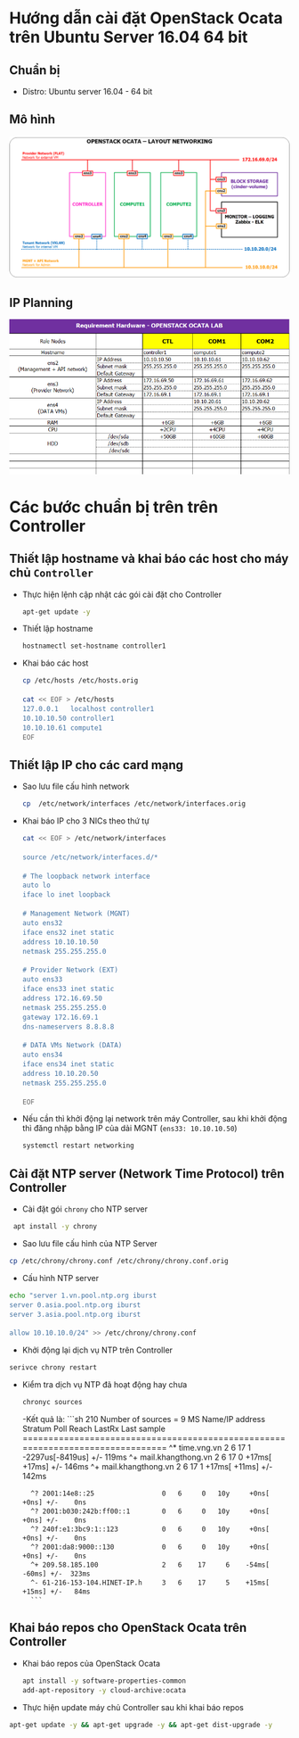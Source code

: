 # Hướng dẫn cài đặt OpenStack Ocata trên Ubuntu Server 16.04 64 bit

## Chuẩn bị

- Distro: Ubuntu server 16.04 - 64 bit

## Mô hình

![topology](../images/topo-openstack-ocata-ubuntu16.png)

## IP Planning

![ipplanning](../images/ipplanning.png)

# Các bước chuẩn bị trên trên Controller

## Thiết lập hostname và khai báo các host cho máy chủ `Controller`

- Thực hiện lệnh cập nhật các gói cài đặt cho Controller
    ```sh
    apt-get update -y
    ```

- Thiết lập hostname
    ```sh
    hostnamectl set-hostname controller1
    ```

- Khai báo các host
    ```sh
    cp /etc/hosts /etc/hosts.orig

    cat << EOF > /etc/hosts
    127.0.0.1   localhost controller1
    10.10.10.50 controller1
    10.10.10.61 compute1
    EOF
    ```


## Thiết lập IP cho các card mạng

- Sao lưu file cấu hình network
    ```sh
    cp  /etc/network/interfaces /etc/network/interfaces.orig
    ```

- Khai báo IP cho 3 NICs theo thứ tự 
    ```sh
    cat << EOF > /etc/network/interfaces

    source /etc/network/interfaces.d/*

    # The loopback network interface
    auto lo
    iface lo inet loopback

    # Management Network (MGNT)
    auto ens32
    iface ens32 inet static
    address 10.10.10.50
    netmask 255.255.255.0

    # Provider Network (EXT)
    auto ens33
    iface ens33 inet static
    address 172.16.69.50
    netmask 255.255.255.0
    gateway 172.16.69.1
    dns-nameservers 8.8.8.8

    # DATA VMs Network (DATA)
    auto ens34
    iface ens34 inet static
    address 10.10.20.50
    netmask 255.255.255.0

    EOF
    ```

- Nếu cần thì khởi động lại network trên máy Controller, sau khi khởi động thì đăng nhập bằng IP của dải MGNT (`ens33: 10.10.10.50`)
    ```sh
    systemctl restart networking
    ```

## Cài đặt NTP server (Network Time Protocol) trên Controller

- Cài đặt gói `chrony` cho NTP server
```sh
 apt install -y chrony
 ```

- Sao lưu file cấu hình của NTP Server
```sh
cp /etc/chrony/chrony.conf /etc/chrony/chrony.conf.orig
```

- Cấu hình NTP server
```sh
echo "server 1.vn.pool.ntp.org iburst 
server 0.asia.pool.ntp.org iburst 
server 3.asia.pool.ntp.org iburst

allow 10.10.10.0/24" >> /etc/chrony/chrony.conf
```

- Khởi động lại dịch vụ NTP trên Controller

```sh
serivce chrony restart
```

- Kiểm tra dịch vụ NTP đã hoạt động hay chưa
    ```sh
    chronyc sources
    ```

    -Kết quả là:
        ```sh
        210 Number of sources = 9
        MS Name/IP address         Stratum Poll Reach LastRx Last sample
        ===============================================================================
        ^* time.vng.vn                   2   6    17     1  -2297us[-8419us] +/-  119ms
        ^+ mail.khangthong.vn            2   6    17     0    +17ms[  +17ms] +/-  146ms
        ^+ mail.khangthong.vn            2   6    17     1    +17ms[  +11ms] +/-  142ms

        ^? 2001:14e8::25                 0   6     0   10y     +0ns[   +0ns] +/-    0ns
        ^? 2001:b030:242b:ff00::1        0   6     0   10y     +0ns[   +0ns] +/-    0ns
        ^? 240f:e1:3bc9:1::123           0   6     0   10y     +0ns[   +0ns] +/-    0ns
        ^? 2001:da8:9000::130            0   6     0   10y     +0ns[   +0ns] +/-    0ns
        ^+ 209.58.185.100                2   6    17     6    -54ms[  -60ms] +/-  323ms
        ^- 61-216-153-104.HINET-IP.h     3   6    17     5    +15ms[  +15ms] +/-   84ms
        ```

## Khai báo repos cho OpenStack Ocata trên Controller

- Khai báo repos của OpenStack Ocata

    ```sh
    apt install -y software-properties-common
    add-apt-repository -y cloud-archive:ocata
    ```
- Thực hiện update máy chủ Controller sau khi khai báo repos

```sh
apt-get update -y && apt-get upgrade -y && apt-get dist-upgrade -y
```


